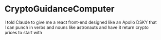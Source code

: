 # CryptoGuidanceComputer
I told Claude to give me a react front-end designed like an Apollo DSKY that I can punch in verbs and nouns like astronauts and have it return crypto prices to start with
